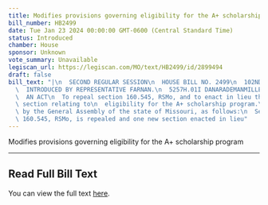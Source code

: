 ```yaml
---
title: Modifies provisions governing eligibility for the A+ scholarship program
bill_number: HB2499
date: Tue Jan 23 2024 00:00:00 GMT-0600 (Central Standard Time)
status: Introduced
chamber: House
sponsor: Unknown
vote_summary: Unavailable
legiscan_url: https://legiscan.com/MO/text/HB2499/id/2899494
draft: false
bill_text: "|\n  SECOND REGULAR SESSION\n  HOUSE BILL NO. 2499\n  102ND GENERAL ASSEMBLY\n\
  \  INTRODUCED BY REPRESENTATIVE FARNAN.\n  5257H.01I DANARADEMANMILLER,ChiefClerk\n\
  \  AN ACT\n  To repeal section 160.545, RSMo, and to enact in lieu thereof one new\
  \ section relating to\n  eligibility for the A+ scholarship program.\n  Be it enacted\
  \ by the General Assembly of the state of Missouri, as follows:\n  Section A. Section\
  \ 160.545, RSMo, is repealed and one new section enacted in lieu"
---
```

Modifies provisions governing eligibility for the A+ scholarship program

---

## Read Full Bill Text

You can view the full text [here](https://legiscan.com/MO/text/HB2499/id/2899494).
